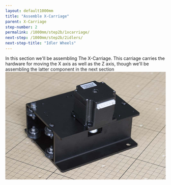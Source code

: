 ```yaml
---
layout: default1000mm
title: "Assemble X-Carriage"
parent: X-Carriage
step-number: 2
permalink: /1000mm/step2b/1xcarriage/
next-step: /1000mm/step2b/2idlers/
next-step-title: "Idler Wheels"
---
```


In this section we'll be assembling The X-Carriage. This carriage carries the hardware for moving the X axis as well as the Z axis, though we'll be assembling the latter component in the next section
<img src="../../step2/photo/jpfs_DSC2650.jpg">
